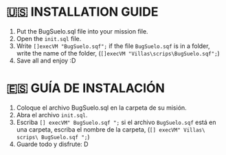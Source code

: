# 🇺🇸 INSTALLATION GUIDE

1. Put the BugSuelo.sql file into your mission file.
2. Open the `init.sql` file.
3. Write `[]execVM "BugSuelo.sqf";` if the file `BugSuelo.sqf` is in a folder, write the name of the folder, (`[]execVM "Villas\scrips\BugSuelo.sqf";`)
4. Save all and enjoy :D


# 🇪🇸 GUÍA DE INSTALACIÓN

1. Coloque el archivo BugSuelo.sql en la carpeta de su misión.
2. Abra el archivo `init.sql`.
3. Escriba `[] execVM" BugSuelo.sqf ";` si el archivo `BugSuelo.sqf` está en una carpeta, escriba el nombre de la carpeta, (`[] execVM" Villas\ scrips\ BugSuelo.sqf ";`)
4. Guarde todo y disfrute: D